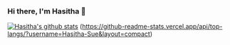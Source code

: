 ### Hi there, I'm Hasitha 👋

[![Hasitha's github stats](https://github-readme-stats.vercel.app/api?username=Hasitha-Sue)](https://github.com/anuraghazra/github-readme-stats)
(https://github-readme-stats.vercel.app/api/top-langs/?username=Hasitha-Sue&layout=compact)
<!--🔭  I’m currently focusing on my research and academics.-->

<!--
**Hasitha-Sue/Hasitha-Sue** is a ✨ _special_ ✨ repository because its `README.md` (this file) appears on your GitHub profile.

Here are some ideas to get you started:

- 🔭 I’m currently working on ...
- 🌱 I’m currently learning ...
- 👯 I’m looking to collaborate on ...
- 🤔 I’m looking for help with ...
- 💬 Ask me about ...
- 📫 How to reach me: ...
- 😄 Pronouns: ...
- ⚡ Fun fact: ...
-->
